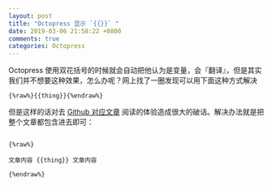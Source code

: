```yaml
---
layout: post
title: "Octopress 显示 `{{}}` "
date: 2019-03-06 21:58:22 +0800
comments: true
categories: Octopress
---
```


Octopress 使用双花括号的时候就会自动把他认为是变量，会『翻译』，但是其实我们并不想要这种效果，怎么办呢？网上找了一圈发现可以用下面这种方式解决

```
{%raw%}{{thing}}{%endraw%}
```

<!--more-->

但是这样的话对去 [Github 对应文章](https://github.com/forecho/blog/blob/master/source/_posts/2019-03-01-use-postman.md) 阅读的体验造成很大的破话。解决办法就是把整个文章都包含进去即可：

```

{%raw%}

文章内容 {{thing}} 文章内容

{%endraw%}

```
